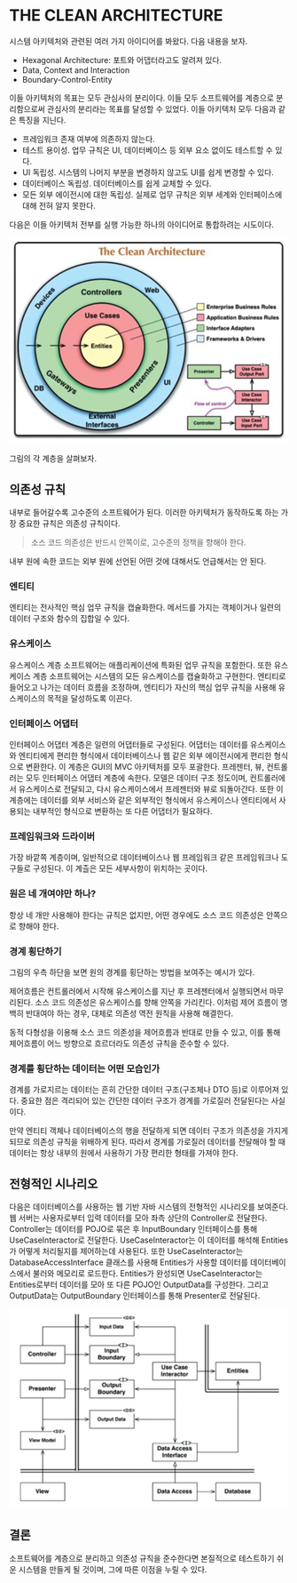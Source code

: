 # THE CLEAN ARCHITECTURE

시스템 아키텍처와 관련된 여러 가지 아이디어를 봐왔다. 다음 내용을 보자.

* Hexagonal Architecture: 포트와 어댑터라고도 알려져 있다.
* Data, Context and Interaction
* Boundary-Control-Entity

이들 아키텍처의 목표는 모두 관심사의 분리이다. 이들 모두 소프트웨어를 계층으로 분리함으로써 관심사의 분리라는 목표를 달성할 수 있었다. 이들 아키텍처 모두 다음과 같은 특징을 지닌다.

* 프레임워크 존재 여부에 의존하지 않는다.
* 테스트 용이성. 업무 규칙은 UI, 데이터베이스 등 외부 요소 없이도 테스트할 수 있다.
* UI 독립성. 시스템의 나머지 부분을 변경하지 않고도 UI를 쉽게 변경할 수 있다.
* 데이터베이스 독립성. 데이터베이스를 쉽게 교체할 수 있다.
* 모든 외부 에이전시에 대한 독립성. 실제로 업무 규칙은 외부 세계와 인터페이스에 대해 전혀 알지 못한다.

다음은 이들 아키텍처 전부를 실행 가능한 하나의 아이디어로 통합하려는 시도이다.

<div align="center">
<img src="img/clean_architecture.png">
</div>

그림의 각 계층을 살펴보자.

## 의존성 규칙

내부로 들어갈수록 고수준의 소프트웨어가 된다. 이러한 아키텍처가 동작하도록 하는 가장 중요한 규칙은 의존성 규칙이다.

> 소스 코드 의존성은 반드시 안쪽이로, 고수준의 정책을 향해야 한다.

내부 원에 속한 코드는 외부 원에 선언된 어떤 것에 대해서도 언급해서는 안 된다.

### 엔티티

엔티티는 전사적인 핵심 업무 규칙을 캡슐화한다. 메서드를 가지는 객체이거나 일련의 데이터 구조와 함수의 집합일 수 있다.

### 유스케이스

유스케이스 계층 소프트웨어는 애플리케이션에 특화된 업무 규칙을 포함한다. 또한 유스케이스 계층 소프트웨어는 시스템의 모든 유스케이스를 캡슐화하고 구현한다. 엔티티로 들어오고 나가는 데이터 흐름을 조정하며, 엔티티가
자신의 핵심 업무 규칙을 사용해 유스케이스의 목적을 달성하도록 이끈다.

### 인터페이스 어댑터

인터페이스 어댑터 계층은 일련의 어댑터들로 구성된다. 어댑터는 데이터를 유스케이스와 엔티티에게 편리한 형식에서 데이터베이스나 웹 같은 외부 에이전시에게 편리한 형식으로 변환한다. 이 계층은 GUI의 MVC 아키텍처를
모두 포괄한다. 프레젠터, 뷰, 컨트롤러는 모두 인터페이스 어댑터 계층에 속한다. 모델은 데이터 구조 정도이며, 컨트롤러에서 유스케이스로 전달되고, 다시 유스케이스에서 프레젠터와 뷰로 되돌아간다. 또한 이 계층에는
데이터를 외부 서비스와 같은 외부적인 형식에서 유스케이스나 엔티티에서 사용되는 내부적인 형식으로 변환하는 또 다른 어댑터가 필요하다.

### 프레임워크와 드라이버

가장 바깥쪽 계층이며, 일반적으로 데이터베이스나 웹 프레임워크 같은 프레임워크나 도구들로 구성된다. 이 계츨은 모든 세부사항이 위치하는 곳이다.

### 원은 네 개여야만 하나?

항상 네 개만 사용해야 한다는 규칙은 없지만, 어떤 경우에도 소스 코드 의존성은 안쪽으로 향해야 한다.

### 경계 횡단하기

그림의 우측 하단을 보면 원의 경계를 횡단하는 방법을 보여주는 예시가 있다.

제어흐름은 컨트롤러에서 시작해 유스케이스를 지난 후 프레젠터에서 실행되면서 마무리된다. 소스 코드 의존성은 유스케이스를 향해 안쪽을 가리킨다. 이처럼 제어 흐름이 명백히 반대여야 하는 경우, 대체로 의존성 역전
원칙을 사용해 해결한다.

동적 다형성을 이용해 소스 코드 의존성을 제어흐름과 반대로 만들 수 있고, 이를 통해 제어흐름이 어느 방향으로 흐르더라도 의존성 규칙을 준수할 수 있다.

### 경계를 횡단하는 데이터는 어떤 모습인가

경계를 가로지르는 데이터는 흔히 간단한 데이터 구조(구조체나 DTO 등)로 이루어져 있다. 중요한 점은 격리되어 있는 간단한 데이터 구조가 경계를 가로질러 전달된다는 사실이다.

만약 엔티티 객체나 데이터베이스의 행을 전달하게 되면 데이터 구조가 의존성을 가지게 되므로 의존성 규칙을 위배하게 된다. 따라서 경계를 가로질러 데이터를 전달해야 할 때 데이터는 항상 내부의 원에서 사용하기 가장
편리한 형태를 가져야 한다.

## 전형적인 시나리오

다음은 데이터베이스를 사용하는 웹 기반 자바 시스템의 전형적인 시나리오를 보여준다. 웹 서버는 사용자로부터 입력 데이터를 모아 좌측 상단의 Controller로 전달한다. Controller는 데이터를 POJO로
묶은 후 InputBoundary 인터페이스를 통해 UseCaseInteractor로 전달한다. UseCaseInteractor는 이 데이터를 해석해 Entities가 어떻게 처리될지를 제어하는데 사용된다. 또한
UseCaseInteractor는 DatabaseAccessInterface 클래스를 사용해 Entities가 사용할 데이터를 데이터베이스에서 불러와 메모리로 로드한다. Entities가 완성되면
UseCaseInteractor는 Entities로부터 데이터를 모아 또 다른 POJO인 OutputData를 구성한다. 그리고 OutputData는 OutputBoundary 인터페이스를 통해 Presenter로 전달된다. 

<div align="center">
<img src="img/typical_scenario.png">
</div>

## 결론

소프트웨어를 계층으로 분리하고 의존성 규칙을 준수한다면 본질적으로 테스트하기 쉬운 시스템을 만들게 될 것이며, 그에 따른 이점을 누릴 수 있다.

